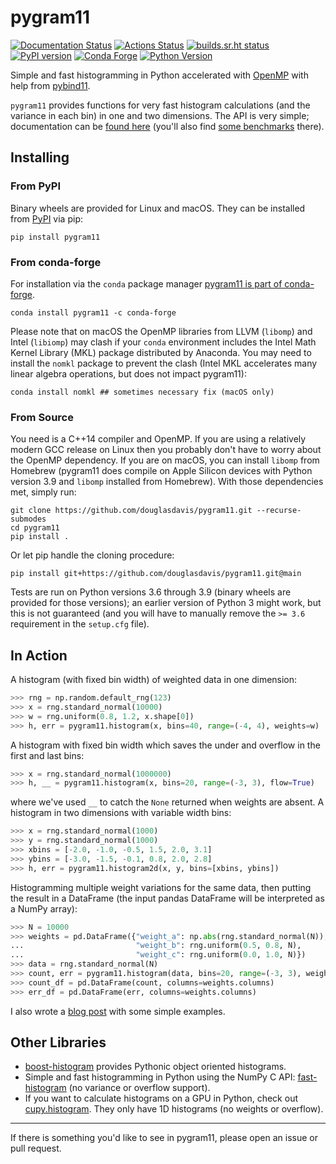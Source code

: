 # pygram11

[![Documentation Status](https://readthedocs.org/projects/pygram11/badge/?version=latest)](https://pygram11.readthedocs.io/en/latest/?badge=latest)
[![Actions Status](https://github.com/douglasdavis/pygram11/workflows/Tests/badge.svg)](https://github.com/douglasdavis/pygram11/actions)
[![builds.sr.ht status](https://builds.sr.ht/~ddavis/pygram11.svg)](https://builds.sr.ht/~ddavis/pygram11?)
[![PyPI version](https://img.shields.io/pypi/v/pygram11.svg?colorB=486b87&style=flat)](https://pypi.org/project/pygram11/)
[![Conda Forge](https://img.shields.io/conda/vn/conda-forge/pygram11.svg?colorB=486b87&style=flat)](https://anaconda.org/conda-forge/pygram11)
[![Python Version](https://img.shields.io/pypi/pyversions/pygram11)](https://pypi.org/project/pygram11/)

Simple and fast histogramming in Python accelerated with
[OpenMP](https://www.openmp.org/) with help from
[pybind11](https://github.com/pybind/pybind11).

`pygram11` provides functions for very fast histogram calculations
(and the variance in each bin) in one and two dimensions. The API is
very simple; documentation can be [found
here](https://pygram11.readthedocs.io/) (you'll also find [some
benchmarks](https://pygram11.readthedocs.io/en/stable/bench.html)
there).

## Installing

### From PyPI

Binary wheels are provided for Linux and macOS. They can be installed
from [PyPI](https://pypi.org/project/pygram11/) via pip:

```
pip install pygram11
```

### From conda-forge

For installation via the `conda` package manager [pygram11 is part of
conda-forge](https://anaconda.org/conda-forge/pygram11).

```none
conda install pygram11 -c conda-forge
```

Please note that on macOS the OpenMP libraries from LLVM (`libomp`)
and Intel (`libiomp`) may clash if your `conda` environment includes
the Intel Math Kernel Library (MKL) package distributed by
Anaconda. You may need to install the `nomkl` package to prevent the
clash (Intel MKL accelerates many linear algebra operations, but does
not impact pygram11):

```none
conda install nomkl ## sometimes necessary fix (macOS only)
```

### From Source

You need is a C++14 compiler and OpenMP. If you are using a relatively
modern GCC release on Linux then you probably don't have to worry
about the OpenMP dependency. If you are on macOS, you can install
`libomp` from Homebrew (pygram11 does compile on Apple Silicon devices
with Python version 3.9 and `libomp` installed from Homebrew). With
those dependencies met, simply run:

```none
git clone https://github.com/douglasdavis/pygram11.git --recurse-submodes
cd pygram11
pip install .
```

Or let pip handle the cloning procedure:

```none
pip install git+https://github.com/douglasdavis/pygram11.git@main
```

Tests are run on Python versions 3.6 through 3.9 (binary wheels are
provided for those versions); an earlier version of Python 3 might
work, but this is not guaranteed (and you will have to manually remove
the `>= 3.6` requirement in the `setup.cfg` file).

## In Action

A histogram (with fixed bin width) of weighted data in one dimension:

```python
>>> rng = np.random.default_rng(123)
>>> x = rng.standard_normal(10000)
>>> w = rng.uniform(0.8, 1.2, x.shape[0])
>>> h, err = pygram11.histogram(x, bins=40, range=(-4, 4), weights=w)
```

A histogram with fixed bin width which saves the under and overflow in
the first and last bins:

```python
>>> x = rng.standard_normal(1000000)
>>> h, __ = pygram11.histogram(x, bins=20, range=(-3, 3), flow=True)
```

where we've used `__` to catch the `None` returned when weights are
absent. A histogram in two dimensions with variable width bins:

```python
>>> x = rng.standard_normal(1000)
>>> y = rng.standard_normal(1000)
>>> xbins = [-2.0, -1.0, -0.5, 1.5, 2.0, 3.1]
>>> ybins = [-3.0, -1.5, -0.1, 0.8, 2.0, 2.8]
>>> h, err = pygram11.histogram2d(x, y, bins=[xbins, ybins])
```

Histogramming multiple weight variations for the same data, then
putting the result in a DataFrame (the input pandas DataFrame will be
interpreted as a NumPy array):

```python
>>> N = 10000
>>> weights = pd.DataFrame({"weight_a": np.abs(rng.standard_normal(N)),
...                         "weight_b": rng.uniform(0.5, 0.8, N),
...                         "weight_c": rng.uniform(0.0, 1.0, N)})
>>> data = rng.standard_normal(N)
>>> count, err = pygram11.histogram(data, bins=20, range=(-3, 3), weights=weights, flow=True)
>>> count_df = pd.DataFrame(count, columns=weights.columns)
>>> err_df = pd.DataFrame(err, columns=weights.columns)
```

I also wrote a [blog
post](https://ddavis.io/posts/introducing-pygram11/) with some simple
examples.

## Other Libraries

- [boost-histogram](https://github.com/scikit-hep/boost-histogram)
  provides Pythonic object oriented histograms.
- Simple and fast histogramming in Python using the NumPy C API:
  [fast-histogram](https://github.com/astrofrog/fast-histogram) (no
  variance or overflow support).
- If you want to calculate histograms on a GPU in Python, check out
  [cupy.histogram](https://docs-cupy.chainer.org/en/stable/reference/generated/cupy.histogram.html#cupy.histogram).
  They only have 1D histograms (no weights or overflow).

---

If there is something you'd like to see in pygram11, please open an
issue or pull request.
